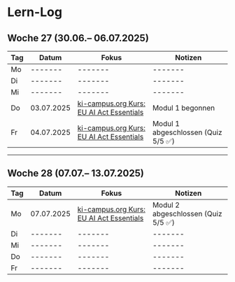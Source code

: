 # Lern-Log

## Woche 27 (30.06.– 06.07.2025)

| Tag | Datum | Fokus | Notizen |
|-----|-------|---------|---------|
| Mo  |-------|-------|-------|
| Di  |-------|-------|-------|
| Mi  |-------|-------|-------|
| Do  | 03.07.2025 | [ki-campus.org Kurs: EU AI Act Essentials](https://ki-campus.org/courses/EUAIAct) | Modul 1 begonnen |
| Fr  | 04.07.2025 | [ki-campus.org Kurs: EU AI Act Essentials](https://ki-campus.org/courses/EUAIAct) | Modul 1 abgeschlossen (Quiz 5/5 ✅) |

------

## Woche 28 (07.07.– 13.07.2025)

| Tag | Datum | Fokus | Notizen |
|-----|-------|---------|---------|
| Mo  | 07.07.2025 | [ki-campus.org Kurs: EU AI Act Essentials](https://ki-campus.org/courses/EUAIAct) | Modul 2 abgeschlossen (Quiz 5/5 ✅) |
| Di  |-------|-------|-------|
| Mi  |-------|-------|-------|
| Do  |-------|-------|-------|
| Fr  |-------|-------|-------|
